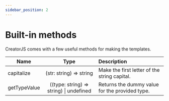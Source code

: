 ```yaml
---
sidebar_position: 2
---
```


# Built-in methods

CreatorJS comes with a few useful methods for making the templates.

| Name                 |                    Type                     | Description                                        |
|----------------------|:-------------------------------------------:|:---------------------------------------------------|
| capitalize           |          (str: string) => string            | Make the first letter of the string capital.       |
| getTypeValue         | ((type: string) => string) &#124; undefined | Returns the dummy value for the provided type.     |
